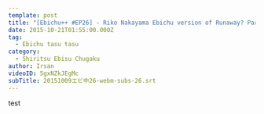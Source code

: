 ```yaml
---
template: post
title: "[Ebichu++ #EP26] - Riko Nakayama Ebichu version of Runaway? Part 2"
date: 2015-10-21T01:55:00.000Z
tag:
  - Ebichu tasu tasu
category:
  - Shiritsu Ebisu Chugaku
author: Irsan
videoID: 5gxNZkJEgMc
subTitle: 20151009エビ中26-webm-subs-26.srt
---
```

test